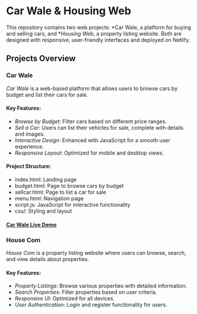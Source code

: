 # Car Wale & Housing Web

This repository contains two web projects: *Car Wale, a platform for buying and selling cars, and **Housing Web*, a property listing website. Both are designed with responsive, user-friendly interfaces and deployed on Netlify.

## Projects Overview

### Car Wale

*Car Wale* is a web-based platform that allows users to browse cars by budget and list their cars for sale.

#### Key Features:
- *Browse by Budget*: Filter cars based on different price ranges.
- *Sell a Car*: Users can list their vehicles for sale, complete with details and images.
- *Interactive Design*: Enhanced with JavaScript for a smooth user experience.
- *Responsive Layout*: Optimized for mobile and desktop views.

#### Project Structure:
- index.html: Landing page
- budget.html: Page to browse cars by budget
- sellcar.html: Page to list a car for sale
- menu.html: Navigation page
- script.js: JavaScript for interactive functionality
- css/: Styling and layout

#### [Car Wale Live Demo](https://carwale-web.netlify.app)

### House Com

*House Com* is a property listing website where users can browse, search, and view details about properties.

#### Key Features:
- *Property Listings*: Browse various properties with detailed information.
- *Search Properties*: Filter properties based on user criteria.
- *Responsive UI*: Optimized for all devices.
- *User Authentication*: Login and register functionality for users.
